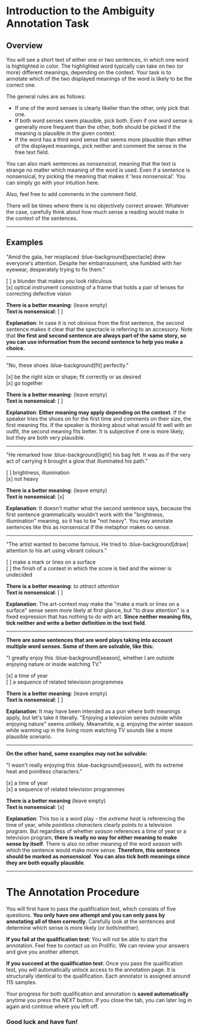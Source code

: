 # Introduction to the Ambiguity Annotation Task

## Overview

You will see a short text of either one or two sentences, in which one word is highlighted in color. The highlighted word typically can take on two (or more) different meanings, depending on the context. Your task is to annotate which of the two displayed meanings of the word is likely to be the correct one. 

The general rules are as follows:

* If one of the word senses is clearly likelier than the other, only pick that one.
* If both word senses seem plausible, pick both. Even if one word sense is generally more frequent than the other, both should be picked if the meaning is plausible in the given context.
* If the word has a third word sense that seems more plausible than either of the displayed meanings, pick neither and comment the sense in the free text field.

You can also mark sentences as *nonsensical*, meaning that the text is strange no matter which meaning of the word is used. Even if a sentence is nonsensical, try picking the meaning that makes it 'less nonsensical'. You can simply go with your intuition here. 

Also, feel free to add comments in the comment field.

There will be times where there is no objectively correct answer. Whatever the case, carefully think about how much sense a reading would make in the context of the sentences.

---

## Examples

"Amid the gala, her misplaced :blue-background[spectacle] drew everyone's attention. Despite her embarrassment, she fumbled with her eyewear, desperately trying to fix them."

[ ] a blunder that makes you look ridiculous  
[x] optical instrument consisting of a frame that holds a pair of lenses for correcting defective vision

**There is a better meaning**: (leave empty)  
**Text is nonsensical**: [ ]

**Explanation**: In case it is not obvious from the first sentence, the second sentence makes it clear that the spectacle is referring to an accessory. Note that **the first and second sentence are always part of the same story, so you can use information from the second sentence to help you make a choice.**

---

"No, these shoes :blue-background[fit] perfectly."

[x] be the right size or shape; fit correctly or as desired  
[x] go together

**There is a better meaning**: (leave empty)  
**Text is nonsensical**: [ ]

**Explanation**: **Either meaning may apply depending on the context**. If the speaker tries the shoes on for the first time and comments on their size, the first meaning fits. If the speaker is thinking about what would fit well with an outfit, the second meaning fits better. It is subjective if one is more likely, but they are both very plausible.

---

"He remarked how :blue-background[light] his bag felt. It was as if the very act of carrying it brought a glow that illuminated his path."

[ ] brightness, illumination  
[x] not heavy  

**There is a better meaning**: (leave empty)    
**Text is nonsensical**: [x]

**Explanation**: It doesn't matter what the second sentence says, because the first sentence grammatically wouldn't work with the "brightness, illumination" meaning, so it has to be "not heavy". You may annotate sentences like this as nonsensical if the metaphor makes no sense.

---

"The artist wanted to become famous. He tried to :blue-background[draw] attention to his art using vibrant colours."

[ ] make a mark or lines on a surface  
[ ] the finish of a contest in which the score is tied and the winner is undecided

**There is a better meaning**: *to attract attention*  
**Text is nonsensical**: [ ]

**Explanation**: The art-context may make the "make a mark or lines on a surface" sense seem more likely at first glance, but "to draw attention" is a fixed expression that has nothing to do with art. **Since neither meaning fits, tick neither and write a better definition in the text field**.

---

**There are some sentences that are word plays taking into account multiple word senses. Some of them are solvable, like this:**

"I greatly enjoy this :blue-background[season], whether I am outside enjoying nature or inside watching TV."

[x] a time of year  
[ ] a sequence of related television programmes

**There is a better meaning**: (leave empty)  
**Text is nonsensical**: [ ]

**Explanation**: It may have been intended as a pun where both meanings apply, but let's take it literally. "Enjoying a television series outside while enjoying nature" seems unlikely. Meanwhile, e.g. enjoying the winter season while warming up in the living room watching TV sounds like a more plausible scenario.

---

**On the other hand, some examples may not be solvable:**

"I wasn't really enjoying this :blue-background[season], with its extreme heat and pointless characters."

[x] a time of year  
[x] a sequence of related television programmes

**There is a better meaning** (leave empty)  
**Text is nonsensical**: [x]

**Explanation**: This too is a word play - the *extreme heat* is referencing the time of year, while *pointless characters* clearly points to a television program. But regardless of whether *season* references a time of year or a television program, **there is really no way for either meaning to make sense by itself**. There is also no other meaning of the word *season* with which the sentence would make more sense. **Therefore, this sentence should be marked as *nonsensical***. **You can also tick both meanings since they are both equally plausible**.

---

# The Annotation Procedure

You will first have to pass the qualification test, which consists of five questions. **You only have one attempt and you can only pass by annotating all of them correctly.** Carefully look at the sentences and determine which sense is more likely (or both/neither).

**If you fail at the qualification test**: You will not be able to start the annotation. Feel free to contact us on Prolific. We can review your answers and give you another attempt.

**If you succeed at the qualification test**: Once you pass the qualification test, you will automatically unlock access to the annotation page. It is structurally identical to the qualification. Each annotator is assigned around 115 samples. 

Your progress for both qualification and annotation is **saved automatically** anytime you press the *NEXT* button. If you close the tab, you can later log in again and continue where you left off.

### **Good luck and have fun!**